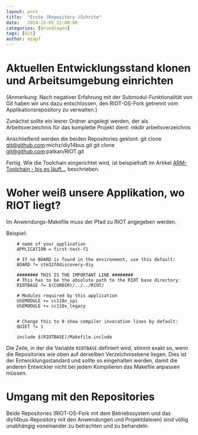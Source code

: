 ```yaml
---
layout: post
title:  "Erste (Repository-)Schrite"
date:   2014-12-05 12:00:00
categories: [Grundlagen]
tags: [Git]
author: mzapf
---
```


# Aktuellen Entwicklungsstand klonen und Arbeitsumgebung einrichten
(Anmerkung: Nach negativer Erfahrung mit der Submodul-Funktionalität von Git
haben wir uns dazu entschlossen, den RIOT-OS-Fork getrennt vom
Applikationsrepository zu verwalten.)

Zunächst sollte ein leerer Ordner angelegt werden, der als Arbeitsverzeichnis
für das komplette Projekt dient:
    mkdir arbeitsverzeichnis

Anschließend werden die beiden Repositories geklont:
    git clone git@github.com:michz/diy14bus.git
    git clone git@github.com:patkan/RIOT.git

Fertig. Wie die Toolchain eingerichtet wird,
ist beispielhaft im Artikel
[ARM-Toolchain - bis es läuft...](http://michz.github.io/diy14bus/2014/11/Arm-Toolchain/)
beschrieben.



# Woher weiß unsere Applikation, wo RIOT liegt?
Im Anwendungs-Makefile muss der Pfad zu RIOT angegeben werden.

Beispiel:
```make
    # name of your application
    APPLICATION = first-test-f1

    # If no BOARD is found in the environment, use this default:
    BOARD ?= stm32f0discovery-diy

    ######## THIS IS THE IMPORTANT LINE ########
    # This has to be the absolute path to the RIOT base directory:
    RIOTBASE ?= $(CURDIR)/../../RIOT/

    # Modules required by this application
    USEMODULE += cc110x_spi
    USEMODULE += cc110x_legacy


    # Change this to 0 show compiler invocation lines by default:
    QUIET ?= 1

    include $(RIOTBASE)/Makefile.include
```

Die Zeile, in der die Variable `RIOTBASE` definiert wird, stimmt exakt so,
wenn die Repositories wie oben auf derselben Verzeichnisebene liegen.
Dies ist der Entwicklungsstandard und sollte so eingehalten werden,
damit die anderen Entwickler nicht bei jedem Kompilieren das Makefile
anpassen müssen.


# Umgang mit den Repositories
Beide Repositories (RIOT-OS-Fork mit dem Betriebssystem
und das diy14bus-Repository mit den Anwendungen und Projektdateien)
sind völlig unabhängig voneinander zu betrachten und zu behandeln.
